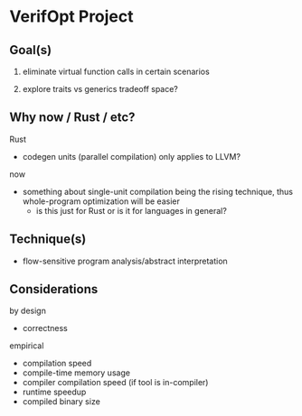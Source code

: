 # VerifOpt Project

## Goal(s)

1. eliminate virtual function calls in certain scenarios

2. explore traits vs generics tradeoff space?

## Why now / Rust / etc?

Rust
- codegen units (parallel compilation) only applies to LLVM?

now
- something about single-unit compilation being the rising technique, thus
  whole-program optimization will be easier
    - is this just for Rust or is it for languages in general?

## Technique(s)

- flow-sensitive program analysis/abstract interpretation

## Considerations

by design
- correctness

empirical
- compilation speed
- compile-time memory usage
- compiler compilation speed (if tool is in-compiler)
- runtime speedup
- compiled binary size
